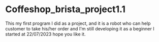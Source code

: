 # Coffeshop_brista_project1.1
This my first program I did as a project, and it is a robot who can help customer to take his/her order and I'm still developing it as a beginner I started at 22/07/2023 hope you like it.
